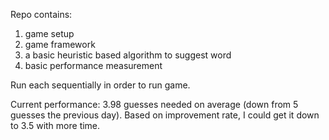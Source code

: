 Repo contains:

1. game setup
2. game framework
3. a basic heuristic based algorithm to suggest word
4. basic performance measurement

Run each sequentially in order to run game.

Current performance: 3.98 guesses needed on average (down from 5 guesses the previous day). Based on improvement rate, I could get it down to 3.5 with more time.
